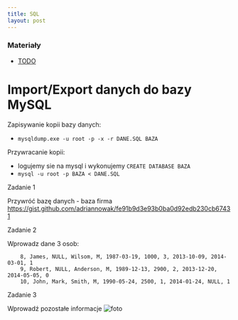 ```yaml
---
title: SQL
layout: post
---
```


### Materiały
 - [TODO]()


# Import/Export danych do bazy MySQL

Zapisywanie kopii bazy danych:

 - `mysqldump.exe -u root -p -x -r DANE.SQL BAZA`
 
Przywracanie kopii:
 - logujemy sie na mysql i wykonujemy `CREATE DATABASE BAZA`
 - `mysql -u root -p BAZA < DANE.SQL`
 

Zadanie 1

Przywróć bazę danych - baza firma
https://gist.github.com/adriannowak/fe91b9d3e93b0ba0d92edb230cb67431

Zadanie 2

Wprowadz dane 3 osob:
```
    8, James, NULL, Wilsom, M, 1987-03-19, 1000, 3, 2013-10-09, 2014-03-01, 1
    9, Robert, NULL, Anderson, M, 1989-12-13, 2900, 2, 2013-12-20, 2014-05-05, 0
    10, John, Mark, Smith, M, 1990-05-24, 2500, 1, 2014-01-24, NULL, 1
```

Zadanie 3

Wprowadź pozostałe informacje
![foto](http://aplikacje.vector.org.pl/images/baza.png)

